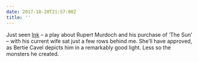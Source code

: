 ```yaml
---
date: 2017-10-20T21:57:00Z
title: ''
---
```

Just seen [Ink](https://inktheplay.com) – a play about Rupert Murdoch and his purchase of ‘The Sun’ – with his current wife sat just a few rows behind me. She’ll have approved, as Bertie Cavel depicts him in a remarkably good light. Less so the monsters he created.
